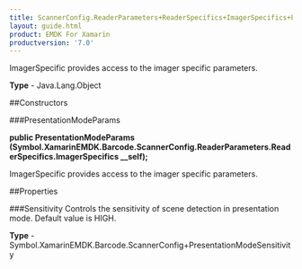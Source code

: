 ```yaml
---
title: ScannerConfig.ReaderParameters+ReaderSpecifics+ImagerSpecifics+PresentationModeParams
layout: guide.html
product: EMDK For Xamarin 
productversion: '7.0' 
---
```

ImagerSpecific provides access to the imager specific parameters.

**Type** - Java.Lang.Object

##Constructors

###PresentationModeParams

**public PresentationModeParams (Symbol.XamarinEMDK.Barcode.ScannerConfig.ReaderParameters.ReaderSpecifics.ImagerSpecifics __self);**

ImagerSpecific provides access to the imager specific parameters.

##Properties

###Sensitivity
Controls the sensitivity of scene detection in presentation mode. Default value is HIGH.

**Type** - Symbol.XamarinEMDK.Barcode.ScannerConfig+PresentationModeSensitivity
